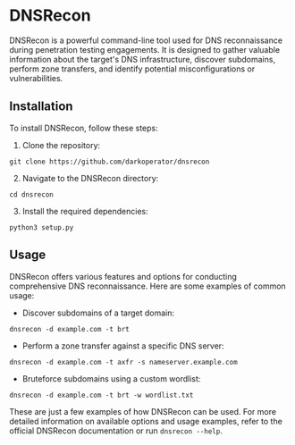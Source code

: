 # DNSRecon

DNSRecon is a powerful command-line tool used for DNS reconnaissance during penetration testing engagements. It is designed to gather valuable information about the target's DNS infrastructure, discover subdomains, perform zone transfers, and identify potential misconfigurations or vulnerabilities.

## Installation

To install DNSRecon, follow these steps:

1. Clone the repository:
```
git clone https://github.com/darkoperator/dnsrecon
```
2. Navigate to the DNSRecon directory:
```
cd dnsrecon
```

3. Install the required dependencies:
```
python3 setup.py
```

## Usage

DNSRecon offers various features and options for conducting comprehensive DNS reconnaissance. Here are some examples of common usage:

- Discover subdomains of a target domain:
```
dnsrecon -d example.com -t brt
```

- Perform a zone transfer against a specific DNS server:
```
dnsrecon -d example.com -t axfr -s nameserver.example.com
```
- Bruteforce subdomains using a custom wordlist:
```
dnsrecon -d example.com -t brt -w wordlist.txt
```

These are just a few examples of how DNSRecon can be used. For more detailed information on available options and usage examples, refer to the official DNSRecon documentation or run `dnsrecon --help`.